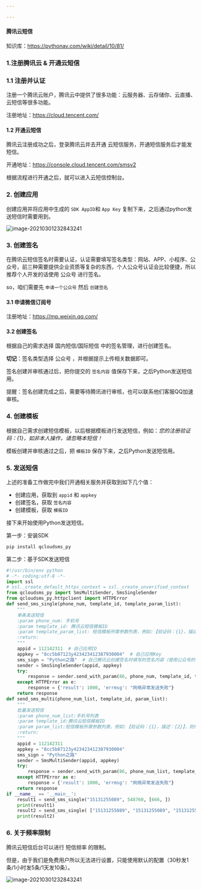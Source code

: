 ```yaml
---

---
```


#### 腾讯云短信

知识库：https://pythonav.com/wiki/detail/10/81/


### 1.注册腾讯云 & 开通云短信

### 1.1 注册并认证

注册一个腾讯云账户，腾讯云中提供了很多功能：云服务器、云存储你、云直播、云短信等很多功能。

注册地址：https://cloud.tencent.com/

#### 1.2 开通云短信

腾讯云注册成功之后，登录腾讯云并去开通 云短信服务，开通短信服务后才能发短信。

开通地址：https://console.cloud.tencent.com/smsv2

根据流程进行开通之后，就可以进入云短信控制台。

### 2. 创建应用

创建应用并将应用中生成的 `SDK AppID`和 `App Key` 复制下来，之后通过python发送短信时需要用到。

![image-20210301232843241](https://gitee.com/gonghaochen/blogimg/raw/master/img/20210320193846.png)

### 3. 创建签名

在腾讯云短信签名时需要认证，认证需要填写签名类型：网站、APP、小程序、公众号，前三种需要提供企业资质等复杂的东西，个人公众号认证会比较便捷，所以推荐个人开发的话使用 公众号 进行签名。

so，咱们需要先 `申请一个公众号` 然后 `创建签名`

#### 3.1 申请微信订阅号

注册地址：https://mp.weixin.qq.com/

#### 3.2 创建签名

根据自己的需求选择 国内短信/国际短信 中的签名管理，进行创建签名。

**切记**：签名类型选择 公众号 ，并根据提示上传相关数据即可。

签名创建并审核通过后，把你提交的 `签名内容` 值保存下来，之后Python发送短信用。

提醒：签名创建完成之后，需要等待腾讯进行审核，也可以联系他们客服QQ加速审核。

### 4. 创建模板

根据自己需求创建短信模板，以后根据模板进行发送短信，例如：*您的注册验证码：{1}，如非本人操作，请忽略本短信！*

模板创建并审核通过之后，把 `模板ID` 保存下来，之后Python发送短信用。

### 5. 发送短信

上述的准备工作做完中我们开通相关服务并获取到如下几个值：

- 创建应用，获取到 `appid` 和 `appkey`
- 创建签名，获取 `签名内容`
- 创建模板，获取 `模板ID`

接下来开始使用Python发送短信。

第一步：安装SDK
```python
pip install qcloudsms_py
```

第二步：基于SDK发送短信
```python
#!/usr/bin/env python
# -*- coding:utf-8 -*-
import ssl
# ssl._create_default_https_context = ssl._create_unverified_context
from qcloudsms_py import SmsMultiSender, SmsSingleSender
from qcloudsms_py.httpclient import HTTPError
def send_sms_single(phone_num, template_id, template_param_list):
    """
    单条发送短信
    :param phone_num: 手机号
    :param template_id: 腾讯云短信模板ID
    :param template_param_list: 短信模板所需参数列表，例如:【验证码：{1}，描述：{2}】，则传递参数 [888,666]按顺序去格式化模板
    :return:
    """
    appid = 112142311  # 自己应用ID
    appkey = "8cc5b87123y423423412387930004"  # 自己应用Key
    sms_sign = "Python之路"  # 自己腾讯云创建签名时填写的签名内容（使用公众号的话这个值一般是公众号全称或简称）
    sender = SmsSingleSender(appid, appkey)
    try:
        response = sender.send_with_param(86, phone_num, template_id, template_param_list, sign=sms_sign)
    except HTTPError as e:
        response = {'result': 1000, 'errmsg': "网络异常发送失败"}
    return response
def send_sms_multi(phone_num_list, template_id, param_list):
    """
    批量发送短信
    :param phone_num_list:手机号列表
    :param template_id:腾讯云短信模板ID
    :param param_list:短信模板所需参数列表，例如:【验证码：{1}，描述：{2}】，则传递参数 [888,666]按顺序去格式化模板
    :return:
    """
    appid = 112142311
    appkey = "8cc5b87123y423423412387930004"
    sms_sign = "Python之路"
    sender = SmsMultiSender(appid, appkey)
    try:
        response = sender.send_with_param(86, phone_num_list, template_id, param_list, sign=sms_sign)
    except HTTPError as e:
        response = {'result': 1000, 'errmsg': "网络异常发送失败"}
    return response
if __name__ == '__main__':
    result1 = send_sms_single("15131255089", 548760, [666, ])
    print(result1)
    result2 = send_sms_single( ["15131255089", "15131255089", "15131255089", ],548760, [999, ])
    print(result2)

```

### 6. 关于频率限制

腾讯云短信后台可以进行 短信频率 的限制。

但是，由于我们是免费用户所以无法进行设置，只能使用默认的配置（30秒发1条/1小时发5条/1天发10条）。

![image-20210301232843241](https://gitee.com/gonghaochen/blogimg/raw/master/img/20210320194025.png)